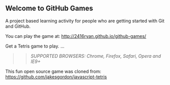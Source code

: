 ## Welcome to GitHub Games

A project based learning activity for people who are getting started with Git and GitHub.

You can play the game at: http://2416ryan.github.io/github-games/

Get a Tetris game to play. ...

>> _*SUPPORTED BROWSERS*: Chrome, Firefox, Safari, Opera and IE9+_

This fun open source game was cloned from: https://github.com/jakesgordon/javascript-tetris
